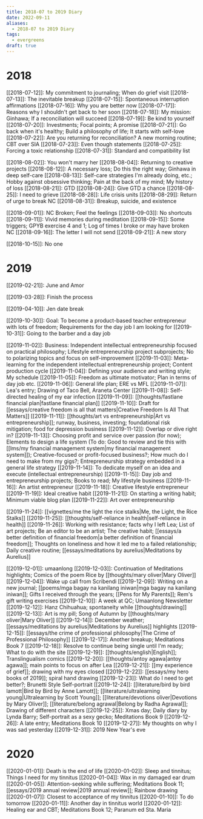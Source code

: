 ```yaml
---
title: 2018-07 to 2019 Diary
date: 2022-09-11
aliases:
  - 2018-07 to 2019 Diary
tags:
  - evergreens
draft: true
---
```

# 2018

[[2018-07-12]]: My commitment to journaling; When do grief visit
[[2018-07-13]]: The inevitable breakup
[[2018-07-15]]: Spontaneous interruption affirmations
[[2018-07-16]]: Why you are better now
[[2018-07-17]]: Reasons why I shouldn't get back to her soon
[[2018-07-18]]: My mission: Ginhawa; If a reconciliation will succeed
[[2018-07-19]]: Be kind to yourself
[[2018-07-20]]: Investments; Focal points; A promise
[[2018-07-21]]: Go back when it's healthy; Build a philosophy of life; It starts with self-love
[[2018-07-22]]: Are you returning for reconciliation? A new morning routine; CBT over SIA
[[2018-07-23]]: Even though statements
[[2018-07-25]]: Forcing a toxic relationship
[[2018-07-31]]: Standard and compatibility list

[[2018-08-02]]: You won't marry her
[[2018-08-04]]: Returning to creative projects
[[2018-08-12]]: A necessary loss; Do this the right way; Ginhawa in deep self-care
[[2018-08-13]]: Self-care strategies I'm already doing, etc.; Hobby against obsessive thinking; Pain at the back of my mind; My history of loss
[[2018-08-21]]: GTD
[[2018-08-24]]: Give GTD a chance
[[2018-08-25]]: I need to grieve
[[2018-08-28]]: Life crisis units
[[2018-08-29]]: Return of urge to break NC
[[2018-08-31]]: Breakup, suicide, and existence

[[2018-09-01]]: NC Broken; Feel the feelings
[[2018-09-03]]: No shortcuts
[[2018-09-11]]: Vivid memories during meditation
[[2018-09-15]]: Some triggers; GPYB exercise 4 and 1; Log of times I broke or may have broken NC
[[2018-09-16]]: The letter I will not send
[[2018-09-21]]: A new story

[[2018-10-15]]: No one

# 2019

[[2019-02-21]]: June and Amor

[[2019-03-28]]: Finish the process

[[2019-04-10]]: Jen date break

[[2019-10-30]]: Goal: To become a product-based teacher entrepreneur with lots of freedom; Requirements for the day job I am looking for
[[2019-10-31]]: Going to the barber and a day job

[[2019-11-02]]: Business: Independent intellectual entrepreneurship focused on practical philosophy; Lifestyle entrepreneurship project subprojects; No to polarizing topics and focus on self-improvement
[[2019-11-03]]: Meta-learning for the independent intellectual entrepreneurship project; Content production cycle
[[2019-11-04]]: Defining your audience and writing style; My schedule
[[2019-11-05]]: Freedom as ultimate motivator; Plan in terms of day job etc.
[[2019-11-06]]: General life plan; ERE vs MFL
[[2019-11-07]]: Lea's entry; Drawing of Taco Bell, Araneta Center
[[2019-11-08]]: Self-directed healing of my ear infection
[[2019-11-09]]: [[thoughts/fastlane financial plan|fastlane financial plan]]
[[2019-11-10]]: Draft for [[essays/creative freedom is all that matters|Creative Freedom Is All That Matters]]
[[2019-11-11]]: [[thoughts/art vs entrepreneurship|Art vs entrepreneurship]]; runway, business, investing; foundational risk mitigation; food for depression business
[[2019-11-12]]: Overlap or dive right in?
[[2019-11-13]]: Choosing profit and service over passion (for now); Elements to design a life system (To do: Good to review and tie this with [[lms/my financial management system|my financial management system]]); Creative-focused or profit-focused business?; How much do I need to make from my gigs?; Entrepreneurship strategy embedded in a general life strategy
[[2019-11-14]]: To dedicate myself on an idea and execute (intellectual entrepreneurship)
[[2019-11-15]]: Day job and entrepreneurship projects; Books to read; My lifestyle business
[[2019-11-16]]: An artist entrepreneur
[[2019-11-18]]: Creative lifestyle entrepreneur
[[2019-11-19]]: Ideal creative habit
[[2019-11-21]]: On starting a writing habit; Minimum viable blog plan
[[2019-11-22]]: Art over entrepreneurship

[[2019-11-24]]: [[vignettes/me the light the rice stalks|Me, the Light, the Rice Stalks]]
[[2019-11-25]]: [[thoughts/self-reliance in health|self-reliance in health]]
[[2019-11-26]]: Working with resistance; facts why I left Lea; List of art projects; Be an editor to be an artist; The creative habit; [[essays/a better definition of financial freedom|a better definition of financial freedom]]; Thoughts on loneliness and how it led me to a failed relationship; Daily creative routine; [[essays/meditations by aurelius|Meditations by Aurelius]]

[[2019-12-01]]: umaanlong
[[2019-12-03]]: Continuation of Meditations highlights; Comics of the poem Rice by [[thoughts/mary oliver|Mary Oliver]]
[[2019-12-04]]: Wake up call from Scribendi
[[2019-12-09]]: Writing on a new journal; [[poems/mga bagay na kanilang iniwan|mga bagay na kanilang iniwan]]; Gifts I received through the years; [[Pens for My Parents]]; Rem's gift writing exercises
[[2019-12-10]]: A week at QC; Umaanlong Newsletter
[[2019-12-12]]: Hanz Chihuahua; spontaneity while [[thoughts/drawing]]
[[2019-12-13]]: Art is my pill; Song of Autumn by [[thoughts/mary oliver|Mary Oliver]]
[[2019-12-14]]: December weather; [[essays/meditations by aurelius|Meditations by Aurelius]] highlights
[[2019-12-15]]: [[essays/the crime of professional philosophy|The Crime of Professional Philosophy]]
[[2019-12-17]]: Another breakup; Meditations Book 7
[[2019-12-18]]: Resolve to continue being single until I'm ready; What to do with the site
[[2019-12-19]]: [[thoughts/english|English]]; Translingualism comics
[[2019-12-20]]: [[thoughts/antoy agawa|antoy agawa]]; main points to focus on after Lea
[[2019-12-21]]: [[my experience of grief]]; drawing with my eyes closed
[[2019-12-22]]: [[essays/my hero books of 2019]]; spiral hand drawing
[[2019-12-23]]: What do I need to get better?; Brunetti Style Self-portrait
[[2019-12-24]]: [[literature/bird by bird lamott|Bird by Bird by Anne Lamott]]; [[literature/ultralearning young|Ultralearning by Scott Young]]; [[literature/devotions oliver|Devotions by Mary Oliver]]; [[literature/belong agrawal|Belong by Radha Agrawal]]; Drawing of different characters
[[2019-12-25]]: Xmas day; Daily diary by Lynda Barry; Self-portrait as a sexy gecko; Meditations Book 9
[[2019-12-26]]: A late entry; Meditations Book 10
[[2019-12-27]]: My thoughts on why I was sad yesterday
[[2019-12-31]]: 2019 New Year's eve

# 2020

[[2020-01-01]]: Death is the end of life
[[2020-01-02]]: Sleep and tinnitus; Things I need for my tinnitus
[[2020-01-04]]: Wax in my damaged ear drum
[[2020-01-05]]: Attention-seeking while suffering; Meditations Book 11; [[essays/2019 annual review|2019 annual review]]; Rainbow drawing
[[2020-01-07]]: Closest to acceptance of my tinnitus
[[2020-01-10]]: To do tomorrow
[[2020-01-11]]: Another day in tinnitus world
[[2020-01-12]]: Healing ear and CBT; Meditations Book 12; Paranum ed Sta. Maria
